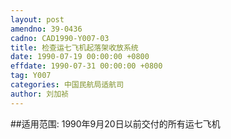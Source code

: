 ```yaml
---
layout: post
amendno: 39-0436
cadno: CAD1990-Y007-03
title: 检查运七飞机起落架收放系统
date: 1990-07-19 00:00:00 +0800
effdate: 1990-07-31 00:00:00 +0800
tag: Y007
categories: 中国民航局适航司
author: 刘加祯
---
```


##适用范围:
1990年9月20日以前交付的所有运七飞机

